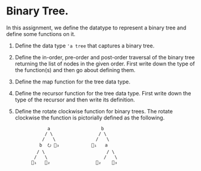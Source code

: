 # Binary Tree.

In this assignment, we define the datatype to represent a binary tree
and define some functions on it.

1. Define the data type `'a tree` that captures a binary tree.

2. Define the in-order, pre-order and post-order traversal of the
   binary tree returning the list of nodes in the given order. First
   write down the type of the function(s) and then go about defining
   them.

3. Define the map function for the tree data type.

4. Define the recursor function for the tree data type. First write
   down the type of the recursor and then write its definition.

5. Define the rotate clockwise function for binary trees. The rotate
   clockwise the function is pictorially defined as the following.


                   a                   b
                  / \                 / \
                 /   \               /   \
                b  ⭮ 🌲₃            🌲₁   a
               / \                       / \
              /   \                     /   \
             🌲₁   🌲₂                 🌲₂    🌲₃
